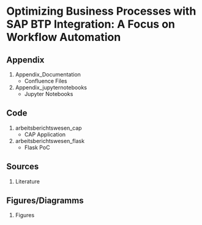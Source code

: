 # Optimizing Business Processes with SAP BTP Integration: A Focus on Workflow Automation

## Appendix 
1) Appendix_Documentation
   - Confluence Files
2) Appendix_jupyternotebooks
   - Jupyter Notebooks
## Code
1) arbeitsberichtswesen_cap
    - CAP Application 
2) arbeitsberichtswesen_flask
    - Flask PoC

## Sources

1) Literature

## Figures/Diagramms 

1) Figures